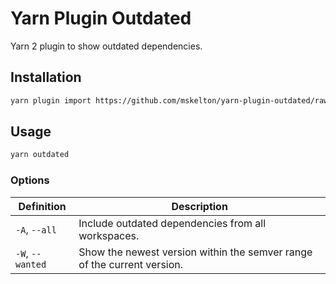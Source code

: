 # Yarn Plugin Outdated

Yarn 2 plugin to show outdated dependencies.

## Installation

```sh
yarn plugin import https://github.com/mskelton/yarn-plugin-outdated/raw/main/lib/plugin.js
```

## Usage

```sh
yarn outdated
```

### Options

| Definition       | Description                                                             |
| ---------------- | ----------------------------------------------------------------------- |
| `-A`, `--all`    | Include outdated dependencies from all workspaces.                      |
| `-W`, `--wanted` | Show the newest version within the semver range of the current version. |
